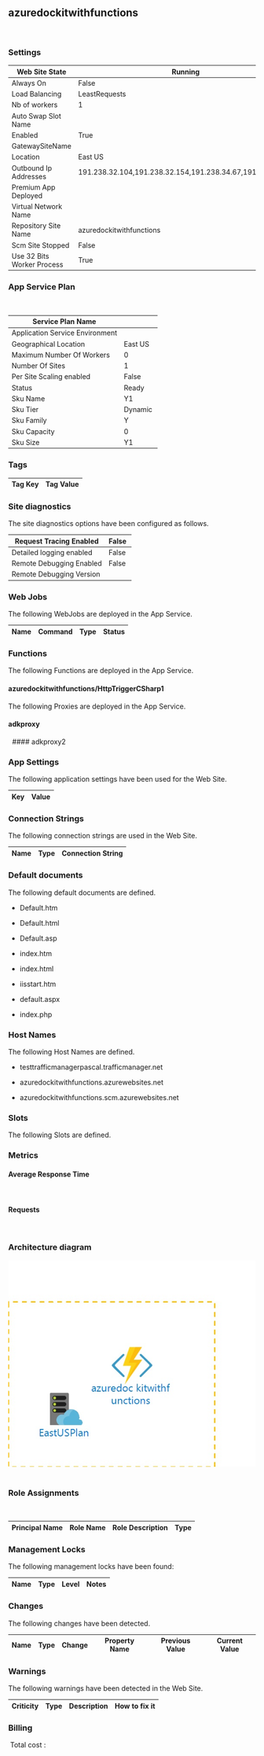 
## azuredockitwithfunctions 
  
### Settings


| Web Site State | Running  |
| --- | --- |
| Always On | False  |
| Load Balancing | LeastRequests  |
| Nb of workers | 1  |
| Auto Swap Slot Name |   |
| Enabled | True  |
| GatewaySiteName |   |
| Location | East US  |
| Outbound Ip Addresses | 191.238.32.104,191.238.32.154,191.238.34.67,191.238.35.12  |
| Premium App Deployed |   |
| Virtual Network Name |   |
| Repository Site Name | azuredockitwithfunctions  |
| Scm Site Stopped | False  |
| Use 32 Bits Worker Process | True  |


### App Service Plan
 

| Service Plan Name |   |
| --- | --- |
| Application Service Environment |   |
| Geographical Location | East US  |
| Maximum Number Of Workers | 0  |
| Number Of Sites | 1  |
| Per Site Scaling enabled | False  |
| Status | Ready  |
| Sku Name | Y1  |
| Sku Tier | Dynamic  |
| Sku Family | Y  |
| Sku Capacity | 0  |
| Sku Size | Y1  |


### Tags


| Tag Key | Tag Value |
| --- | --- |

### Site diagnostics
The site diagnostics options have been configured as follows.

| Request Tracing Enabled | False  |
| --- | --- |
| Detailed logging enabled | False  |
| Remote Debugging Enabled | False  |
| Remote Debugging Version |   |


### Web Jobs
The following WebJobs are deployed in the App Service.

| Name | Command | Type | Status |
| --- | --- | --- | --- |

### Functions
The following Functions are deployed in the App Service.
#### azuredockitwithfunctions/HttpTriggerCSharp1 

The following Proxies are deployed in the App Service.
#### adkproxy 
  #### adkproxy2 
  

### App Settings
The following application settings have been used for the Web Site.

| Key | Value |
| --- | --- |

### Connection Strings
The following connection strings are used in the Web Site.

| Name | Type | Connection String |
| --- | --- | --- |

### Default documents
The following default documents are defined.
- Default.htm

- Default.html

- Default.asp

- index.htm

- index.html

- iisstart.htm

- default.aspx

- index.php


### Host Names
The following Host Names are defined.
- testtrafficmanagerpascal.trafficmanager.net

- azuredockitwithfunctions.azurewebsites.net

- azuredockitwithfunctions.scm.azurewebsites.net


### Slots
The following Slots are defined.

### Metrics

#### Average Response Time
 
#### Requests
 
### Architecture diagram
![alt text](/assets/05e3078d3f14409badc49377575fe357.jpg) 
### Role Assignments
 

| Principal Name | Role Name | Role Description | Type |
| --- | --- | --- | --- |

### Management Locks
The following management locks have been found: 

| Name | Type | Level | Notes |
| --- | --- | --- | --- |

### Changes
The following changes have been detected. 

| Name | Type | Change | Property Name | Previous Value | Current Value |
| --- | --- | --- | --- | --- | --- |

### Warnings
The following warnings have been detected in the Web Site. 

| Criticity | Type | Description | How to fix it |
| --- | --- | --- | --- |

### Billing
 Total cost : 
